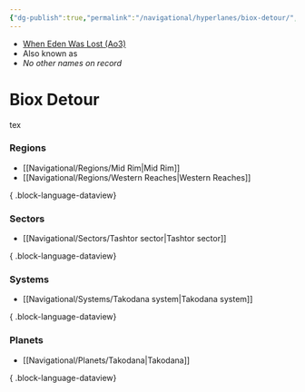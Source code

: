 ```yaml
---
{"dg-publish":true,"permalink":"/navigational/hyperlanes/biox-detour/","tags":["map","hyperlane"],"noteIcon":"saber1"}
---
```


- [When Eden Was Lost (Ao3)](https://archiveofourown.org/works/19334440/chapters/45992584)
- Also known as
- *No other names on record*
# Biox Detour
tex

### Regions
- [[Navigational/Regions/Mid Rim\|Mid Rim]]
- [[Navigational/Regions/Western Reaches\|Western Reaches]]

{ .block-language-dataview}
### Sectors
- [[Navigational/Sectors/Tashtor sector\|Tashtor sector]]

{ .block-language-dataview}
### Systems
- [[Navigational/Systems/Takodana system\|Takodana system]]

{ .block-language-dataview}
### Planets
- [[Navigational/Planets/Takodana\|Takodana]]

{ .block-language-dataview}
